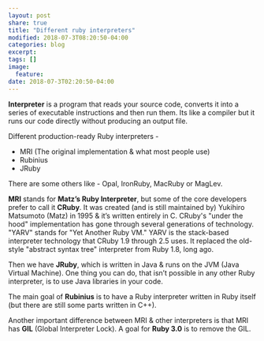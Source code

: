 ```yaml
---
layout: post
share: true
title: "Different ruby interpreters"
modified: 2018-07-3T08:20:50-04:00
categories: blog
excerpt:
tags: []
image:
  feature:
date: 2018-07-3T02:20:50-04:00
---
```


**Interpreter** is a program that reads your source code, converts it into a series of executable instructions and then run them.
Its like a compiler but it runs our code directly without producing an output file.

Different production-ready Ruby interpreters - 

* MRI (The original implementation & what most people use)
* Rubinius
* JRuby

There are some others like - Opal, IronRuby, MacRuby or MagLev.

**MRI** stands for **Matz’s Ruby Interpreter**, but some of the core developers prefer to call it **CRuby**. It was created (and is still maintained by) Yukihiro Matsumoto (Matz) in 1995 & it’s written entirely in C. CRuby's "under the hood" implementation has gone through several generations of technology. "YARV" stands for "Yet Another Ruby VM." YARV is the stack-based interpreter technology that CRuby 1.9 through 2.5 uses. It replaced the old-style "abstract syntax tree" interpreter from Ruby 1.8, long ago. 


Then we have **JRuby**, which is written in Java & runs on the JVM (Java Virtual Machine). One thing you can do, that isn’t possible in any other Ruby interpreter, is to use Java libraries in your code.

The main goal of **Rubinius** is to have a Ruby interpreter written in Ruby itself (but there are still some parts written in C++).

Another important difference between MRI & other interpreters is that MRI has **GIL** (Global Interpreter Lock). A goal for **Ruby 3.0** is to remove the GIL.
